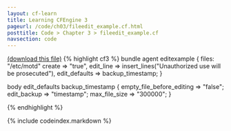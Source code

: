 ```yaml
---
layout: cf-learn
title: Learning CFEngine 3
pageurl: /code/ch03/fileedit_example.cf.html
posttitle: Code > Chapter 3 > fileedit_example.cf
navsection: code
---
```


[(download this file)](/src/ch03/fileedit_example.cf)
{% highlight cf3 %}
bundle agent editexample
{
files:
  "/etc/motd"
    create => "true",
    edit_line => insert_lines("Unauthorized use will be prosecuted"),
    edit_defaults => backup_timestamp;
}

body edit_defaults backup_timestamp
{
  empty_file_before_editing => "false";
  edit_backup => "timestamp";
  max_file_size => "300000";
}


{% endhighlight %}

{% include codeindex.markdown %}
